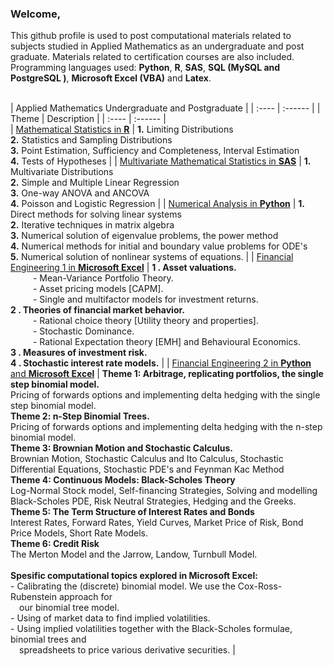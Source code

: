 ### Welcome,

This github profile is used to post computational materials related to subjects studied in Applied Mathematics as an undergraduate and post graduate. Materials related to certification courses are also included. Programming languages used: <b>Python</b>,  <b>R</b>,  <b>SAS</b>,  <b>SQL (MySQL and PostgreSQL )</b>,  <b>Microsoft Excel (VBA)</b> and  <b>Latex</b>.<br><br>

| Applied Mathematics Undergraduate and Postgraduate |
| :---- | :------ |
| Theme | Description |
| :---- | :------     |  
| <a href='https://github.com/jwGreeff/Second-Year-Mathematical-Statistics-in-R'>Mathematical Statistics in <b>R</b></a>      | <b>1.</b> Limiting Distributions <br><b>2.</b> Statistics and Sampling Distributions <br><b>3.</b> Point Estimation, Sufficiency and Completeness, Interval Estimation <br><b>4.</b> Tests of Hypotheses      |
| <a href='https://github.com/jwGreeff/Third-Year-Multivariate-Mathematical-Statistics-in-SAS'>Multivariate Mathematical Statistics in <b>SAS</b></a>   | <b>1.</b> Multivariate Distributions <br><b>2.</b> Simple and Multiple Linear Regression <br><b>3.</b> One-way ANOVA and ANCOVA <br><b>4.</b> Poisson and Logistic Regression | 
| <a href='https://github.com/jwGreeff/Third-Year-Numerical-Analysis-in-Python'>Numerical Analysis in <b>Python</b></a>  | <b>1.</b> Direct methods for solving linear systems <br><b>2.</b> Iterative techniques in matrix algebra <br><b>3.</b> Numerical solution of eigenvalue problems, the power method <br><b>4.</b> Numerical methods for initial and boundary value problems for ODE's <br><b>5.</b> Numerical solution of nonlinear systems of equations.        | 
| <a href='https://github.com/jwGreeff/Third-Year-Financial-Engineering-1-in-Microsoft-Excel'>Financial Engineering 1 in <b>Microsoft Excel</b></a> | <b>1 . Asset valuations.</b> <br>&emsp; &emsp; - Mean-Variance Portfolio Theory. <br>&emsp; &emsp; - Asset pricing models [CAPM]. <br>&emsp; &emsp; - Single and multifactor models for investment returns. <br><b>2 . Theories of financial market behavior. </b><br>&emsp; &emsp; - Rational choice theory [Utility theory and properties]. <br>&emsp; &emsp; - Stochastic Dominance. <br>&emsp; &emsp; - Rational Expectation theory [EMH] and Behavioural Economics. <br><b>3 . Measures of investment risk.</b> <br><b>4 . Stochastic interest rate models.</b>        |
| <a href='https://github.com/jwGreeff/Third-Year-Financial-Engineering-2-in-Python-and-Microsoft-Excel'>Financial Engineering 2 in <b>Python</b> and <b>Microsoft Excel</b></a>  | <b>Theme 1: Arbitrage, replicating portfolios, the single step  binomial model.</b> <br> Pricing of forwards options and implementing delta hedging with the single step binomial model. <br><b>Theme 2: n-Step Binomial Trees. </b><br>Pricing of forwards options and implementing delta hedging with the n-step binomial model. <br><b>Theme 3: Brownian Motion and Stochastic Calculus.</b> <br> Brownian Motion, Stochastic Calculus and Ito Calculus, Stochastic Differential Equations, Stochastic PDE's and Feynman Kac Method <br><b>Theme 4: Continuous Models: Black-Scholes Theory</b><br> Log-Normal Stock model, Self-financing Strategies, Solving and modelling Black-Scholes PDE, Risk Neutral Strategies, Hedging and the Greeks. <br><b>Theme 5: The Term Structure of Interest Rates and Bonds</b> <br> Interest Rates, Forward Rates, Yield Curves, Market Price of Risk, Bond Price Models, Short Rate Models. <br><b>Theme 6: Credit Risk</b> <br> The Merton Model and the Jarrow, Landow, Turnbull Model. <br><br><b>Spesific computational topics explored in Microsoft Excel:</b><br>- Calibrating the (discrete) binomial model. We use the Cox-Ross-Rubenstein approach for <br>&emsp;our binomial tree model.<br> - Using of market data to find implied volatilities.<br> - Using implied volatilities together with the Black-Scholes formulae, binomial trees and <br>&emsp;spreadsheets to price various derivative securities. | 
